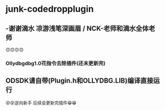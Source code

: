 # junk-codedropplugin  
## -谢谢滴水 凉游浅笔深画眉 / NCK-老师和滴水全体老师  
:blush::blush::blush::blush:

### Ollydbgdbg1.0花指令去除插件(还未更新完)
ODSDK请自带(Plugin.h和OLLYDBG.LIB)编译直接运行
--------------------------------------------------
:dizzy_face::dizzy_face:逆向新手  后续会更新完插件:grin::grin:
